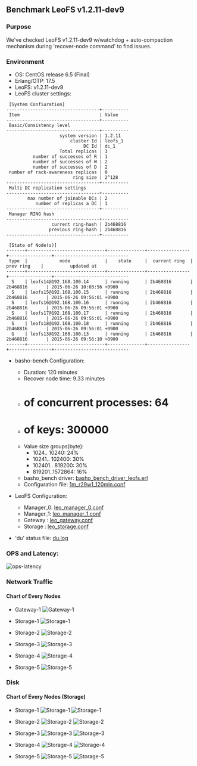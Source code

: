 ## Benchmark LeoFS v1.2.11-dev9

### Purpose
We've checked LeoFS v1.2.11-dev9 w/watchdog + auto-compaction mechanism during 'recover-node command' to find issues.

### Environment

* OS: CentOS release 6.5 (Final)
* Erlang/OTP: 17.5
* LeoFS: v1.2.11-dev9
* LeoFS cluster settings:

```
 [System Confiuration]
-----------------------------------+----------
 Item                              | Value    
-----------------------------------+----------
 Basic/Consistency level
-----------------------------------+----------
                    system version | 1.2.11
                        cluster Id | leofs_1
                             DC Id | dc_1
                    Total replicas | 3
          number of successes of R | 1
          number of successes of W | 2
          number of successes of D | 2
 number of rack-awareness replicas | 0
                         ring size | 2^128
-----------------------------------+----------
 Multi DC replication settings
-----------------------------------+----------
        max number of joinable DCs | 2
           number of replicas a DC | 1
-----------------------------------+----------
 Manager RING hash
-----------------------------------+----------
                 current ring-hash | 2b468816
                previous ring-hash | 2b468816
-----------------------------------+----------

 [State of Node(s)]
-------+-----------------------------+--------------+----------------+----------------+----------------------------
 type  |            node             |    state     |  current ring  |   prev ring    |          updated at         
-------+-----------------------------+--------------+----------------+----------------+----------------------------
  S    | leofs14@192.168.100.14      | running      | 2b468816       | 2b468816       | 2015-06-26 10:03:56 +0900
  S    | leofs15@192.168.100.15      | running      | 2b468816       | 2b468816       | 2015-06-26 09:56:01 +0900
  S    | leofs16@192.168.100.16      | running      | 2b468816       | 2b468816       | 2015-06-26 09:56:01 +0900
  S    | leofs17@192.168.100.17      | running      | 2b468816       | 2b468816       | 2015-06-26 09:56:01 +0900
  S    | leofs18@192.168.100.18      | running      | 2b468816       | 2b468816       | 2015-06-26 09:56:01 +0900
  G    | leofs13@192.168.100.13      | running      | 2b468816       | 2b468816       | 2015-06-26 09:56:10 +0900
-------+-----------------------------+--------------+----------------+----------------+----------------------------

```

* basho-bench Configuration:
    * Duration: 120 minutes
    * Recover node time: 9.33 minutes
    * # of concurrent processes: 64
    * # of keys: 300000
    * Value size groups(byte):
        *   1024..  10240: 24%
        *  10241.. 102400: 30%
        * 102401.. 819200: 30%
        * 819201..1572864: 16%
    * basho_bench driver: [basho_bench_driver_leofs.erl](https://github.com/leo-project/leofs/blob/develop/test/src/basho_bench_driver_leofs.erl)
    * Configuration file: [1m_r29w1_120min.conf](20150626_100422/1m_r29w1_120min.conf)

* LeoFS Configuration:
    * Manager_0: [leo_manager_0.conf](conf/leo_manager_0.conf)
    * Manager_1: [leo_manager_1.conf](conf/leo_manager_1.conf)
    * Gateway  : [leo_gateway.conf](conf/leo_gateway.conf)
    * Storage  : [leo_storage.conf](conf/leo_storage.conf)

* 'du' status file: [du.log](du.log)

### OPS and Latency:

![ops-latency](20150626_100422/summary.png)

### Network Traffic
#### Chart of Every Nodes

* Gateway-1
![Gateway-1](leofs13_20150626_100421/sar_1_20150626_100421_p1p1-if1.png)

* Storage-1
![Storage-1](leofs14_20150626_100421/sar_3_20150626_100421_p1p1-if1.png)

* Storage-2
![Storage-2](leofs15_20150626_100421/sar_3_20150626_100421_p1p1-if1.png)

* Storage-3
![Storage-3](leofs16_20150626_100421/sar_3_20150626_100421_p1p1-if1.png)

* Storage-4
![Storage-4](leofs17_20150626_100421/sar_3_20150626_100421_p1p1-if1.png)

* Storage-5
![Storage-5](leofs18_20150626_100421/sar_2_20150626_100421_p1p1-if1.png)


### Disk
#### Chart of Every Nodes (Storage)

* Storage-1
![Storage-1](leofs14_20150626_100421/sar_3_20150626_100421_dev8-16-t1.png)
![Storage-1](leofs14_20150626_100421/sar_3_20150626_100421_dev8-16-t2.png)

* Storage-2
![Storage-2](leofs15_20150626_100421/sar_3_20150626_100421_dev8-16-t1.png)
![Storage-2](leofs15_20150626_100421/sar_3_20150626_100421_dev8-16-t2.png)

* Storage-3
![Storage-3](leofs16_20150626_100421/sar_3_20150626_100421_dev8-16-t1.png)
![Storage-3](leofs16_20150626_100421/sar_3_20150626_100421_dev8-16-t2.png)

* Storage-4
![Storage-4](leofs17_20150626_100421/sar_3_20150626_100421_dev8-16-t1.png)
![Storage-4](leofs17_20150626_100421/sar_3_20150626_100421_dev8-16-t2.png)

* Storage-5
![Storage-5](leofs18_20150626_100421/sar_2_20150626_100421_dev8-16-t1.png)
![Storage-5](leofs18_20150626_100421/sar_2_20150626_100421_dev8-16-t2.png)

